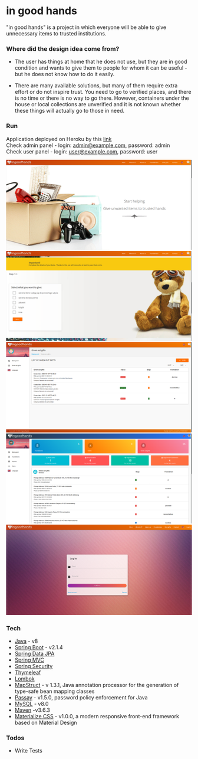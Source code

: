 # in good hands

"in good hands" is a project in which everyone will be able to give unnecessary items to trusted institutions.

### Where did the design idea come from?

 * The user has things at home that he does not use, but they are in good condition and wants to give them to people for whom it can be useful - but he does not know how to do it easily.
 
 * There are many available solutions, but many of them require extra effort or do not inspire trust.
   You need to go to verified places, and there is no time or there is no way to go there. However, containers under the house or local collections are unverified and it is not known whether these things will actually go to those in need.

### Run

Application deployed on Heroku by this [link](https://in-good-hands.herokuapp.com)  
Check admin panel - login: admin@example.com, password: admin  
Check user panel - login: user@example.com, password: user  

![Screenshot](readme-img/screen1.png)
![Screenshot](readme-img/screen2.png)
![Screenshot](readme-img/screen3.png)
![Screenshot](readme-img/screen4.png)
![Screenshot](readme-img/screen5.png)

### Tech

* [Java] - v8
* [Spring Boot] - v2.1.4
* [Spring Data JPA]
* [Spring MVC]
* [Spring Security]
* [Thymeleaf]
* [Lombok]
* [MapStruct] - v 1.3.1, Java annotation processor for the generation of type-safe bean mapping classes
* [Passay] - v1.5.0, password policy enforcement for Java
* [MySQL] - v8.0
* [Maven] -v3.6.3
* [Materialize CSS] - v1.0.0, a modern responsive front-end framework based on Material Design

### Todos

 - Write Tests

   [Java]: <https://www.java.com>
   [Spring Boot]: <https://spring.io/projects/spring-boot>
   [Spring Data JPA]: <https://spring.io/projects/spring-data-jpa>
   [Spring MVC]: <https://docs.spring.io/spring/docs/current/spring-framework-reference/web.html>
   [Spring Security]: <https://spring.io/projects/spring-security>
   [Thymeleaf]: <https://www.thymeleaf.org/>
   [Lombok]: <https://projectlombok.org/>
   [MapStruct]: <https://mapstruct.org/>
   [Passay]: <https://www.passay.org/>
   [MySQL]: <https://www.mysql.com/>
   [Maven]: <https://maven.apache.org/>
   [Materialize CSS]: <https://materializecss.com/>

